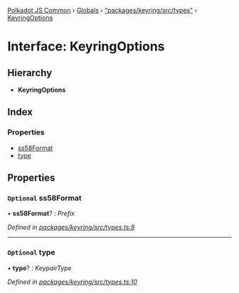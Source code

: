 [Polkadot JS Common](../README.md) › [Globals](../globals.md) › ["packages/keyring/src/types"](../modules/_packages_keyring_src_types_.md) › [KeyringOptions](_packages_keyring_src_types_.keyringoptions.md)

# Interface: KeyringOptions

## Hierarchy

* **KeyringOptions**

## Index

### Properties

* [ss58Format](_packages_keyring_src_types_.keyringoptions.md#optional-ss58format)
* [type](_packages_keyring_src_types_.keyringoptions.md#optional-type)

## Properties

### `Optional` ss58Format

• **ss58Format**? : *Prefix*

*Defined in [packages/keyring/src/types.ts:9](https://github.com/polkadot-js/common/blob/8554d470/packages/keyring/src/types.ts#L9)*

___

### `Optional` type

• **type**? : *KeypairType*

*Defined in [packages/keyring/src/types.ts:10](https://github.com/polkadot-js/common/blob/8554d470/packages/keyring/src/types.ts#L10)*
